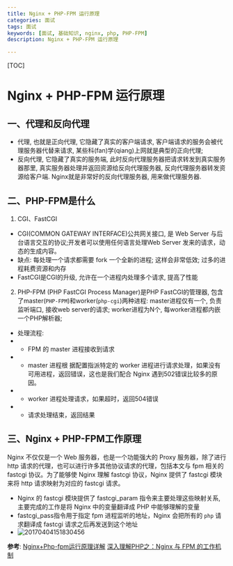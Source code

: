 ```yaml
---
title: Nginx + PHP-FPM 运行原理
categories: 面试 
tags: 面试
keywords: [面试, 基础知识, nginx, php, PHP-FPM]
description: Nginx + PHP-FPM 运行原理

---
```


<!--more-->

[TOC]

# Nginx + PHP-FPM 运行原理

## 一、代理和反向代理
  * 代理, 也就是正向代理, 它隐藏了真实的客户端请求, 客户端请求的服务会被代理服务器代替来请求, 某些科(fan)学(qiang)上网就是典型的正向代理;
  * 反向代理, 它隐藏了真实的服务端, 此时反向代理服务器把请求转发到真实服务器那里, 真实服务器处理并返回资源给反向代理服务器, 反向代理服务器转发资源给客户端. Nginx就是非常好的反向代理服务器, 用来做代理服务器.

## 二、PHP-FPM是什么
  1. CGI、FastCGI
  * CGI(COMMON GATEWAY INTERFACE)公共网关接口, 是 Web Server 与后台语言交互的协议;开发者可以使用任何语言处理Web Server 发来的请求，动态的生成内容。
  * 缺点: 每处理一个请求都需要 fork 一个全新的进程; 这样会非常低效; 过多的进程耗费资源和内存
  * FastCGI是CGI的升级, 允许在一个进程内处理多个请求, 提高了性能

  2. PHP-FPM (PHP FastCGI Process Manager)是PHP FastCGI的管理器, 包含了master(`PHP-FPM`)和worker(`php-cgi`)两种进程: master进程仅有一个, 负责监听端口, 接收web server的请求; worker进程为N个, 每worker进程都内嵌一个PHP解析器;
  * 处理流程:
  * * FPM 的 master 进程接收到请求
  * * master 进程根	据配置指派特定的 worker 进程进行请求处理，如果没有可用进程，返回错误，这也是我们配合 Nginx 遇到502错误比较多的原因。
  * * worker 进程处理请求，如果超时，返回504错误
  * * 请求处理结束，返回结果

## 三、Nginx + PHP-FPM工作原理
Nginx 不仅仅是一个 Web 服务器，也是一个功能强大的 Proxy 服务器，除了进行 http 请求的代理，也可以进行许多其他协议请求的代理，包括本文与 fpm 相关的 fastcgi 协议。为了能够使 Nginx 理解 fastcgi 协议，Nginx 提供了 fastcgi 模块来将 http 请求映射为对应的 fastcgi 请求。

  * Nginx 的 fastcgi 模块提供了 fastcgi_param 指令来主要处理这些映射关系, 主要完成的工作是将 Nginx 中的变量翻译成 PHP 中能够理解的变量
  * fastcgi_pass指令用于指定 fpm 进程监听的地址，Nginx 会把所有的 `php` 请求翻译成 fastcgi 请求之后再发送到这个地址
  * ![20170404151830456](/Users/snaker95/Develop/Snaker95-Blog/面试宝/assets/20170404151830456.png)

  **参考**:
  [Nginx+Php-fpm运行原理详解](http://blog.csdn.net/u013474436/article/details/52972699)
  [深入理解PHP之：Nginx 与 FPM 的工作机制](http://blog.jobbole.com/99314/)